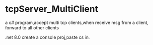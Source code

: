 # tcpServer_MultiClient
a c# program,accept multi tcp clients,when receive msg from a client, forward to all other clients

.net 8.0
create a console proj,paste cs in.

